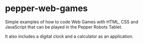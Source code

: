 # pepper-web-games
Simple examples of how to code Web Games with HTML, CSS and JavaScript that can be played in the Pepper Robots Tablet.

It also includes a digital clock and a calculator as an application.
